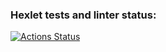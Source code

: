 ### Hexlet tests and linter status:
[![Actions Status](https://github.com/sergdemc/python-project-83/workflows/hexlet-check/badge.svg)](https://github.com/sergdemc/python-project-83/actions)